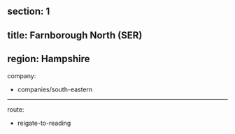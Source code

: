 section: 1
----
title: Farnborough North (SER)
----
region: Hampshire
----
company:
- companies/south-eastern
----
route:
- reigate-to-reading
